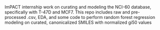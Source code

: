 ImPACT internship work on curating and modeling the NCI-60 database, specifically with T-47D and MCF7. This repo includes raw and pre-processed .csv, EDA, and some code to perform random forest regression modeling on curated, canonicalized SMILES with normalized gi50 values

